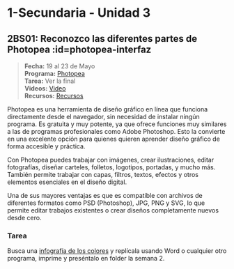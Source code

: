 # 1-Secundaria - Unidad 3

<div class="currentTheme">

## 2BS01: Reconozco las diferentes partes de Photopea :id=photopea-interfaz

> <i class="bi bi-calendar"></i> **Fecha:** 19 al 23 de Mayo<br><i class="bi bi-window-desktop"></i> **Programa:** [Photopea](https://www.photopea.com/)<br><i class="bi bi-calendar-check"></i> **Tarea:** Ver la final<br><i class="bi bi-play-btn"></i> **Videos:** [Video](https://www.youtube.com/watch?v=DldfD9-Em8o)<br><i class="bi bi-briefcase"></i> **Recursos:** [Recursos](https://drive.google.com/drive/folders/1ywEkiDbaslISnnfEnSUkhao_UwtqnLgy?usp=sharing)

Photopea es una herramienta de diseño gráfico en línea que funciona directamente desde el navegador, sin necesidad de instalar ningún programa. Es gratuita y muy potente, ya que ofrece funciones muy similares a las de programas profesionales como Adobe Photoshop. Esto la convierte en una excelente opción para quienes quieren aprender diseño gráfico de forma accesible y práctica.

Con Photopea puedes trabajar con imágenes, crear ilustraciones, editar fotografías, diseñar carteles, folletos, logotipos, portadas, y mucho más. También permite trabajar con capas, filtros, textos, efectos y otros elementos esenciales en el diseño digital.

Una de sus mayores ventajas es que es compatible con archivos de diferentes formatos como PSD (Photoshop), JPG, PNG y SVG, lo que permite editar trabajos existentes o crear diseños completamente nuevos desde cero.

### Tarea

Busca una [infografía de los colores](https://www.google.com/search?q=infografia+del+color) y replícala usando Word o cualquier otro programa, imprime y preséntalo en folder la semana 2.

</div>
